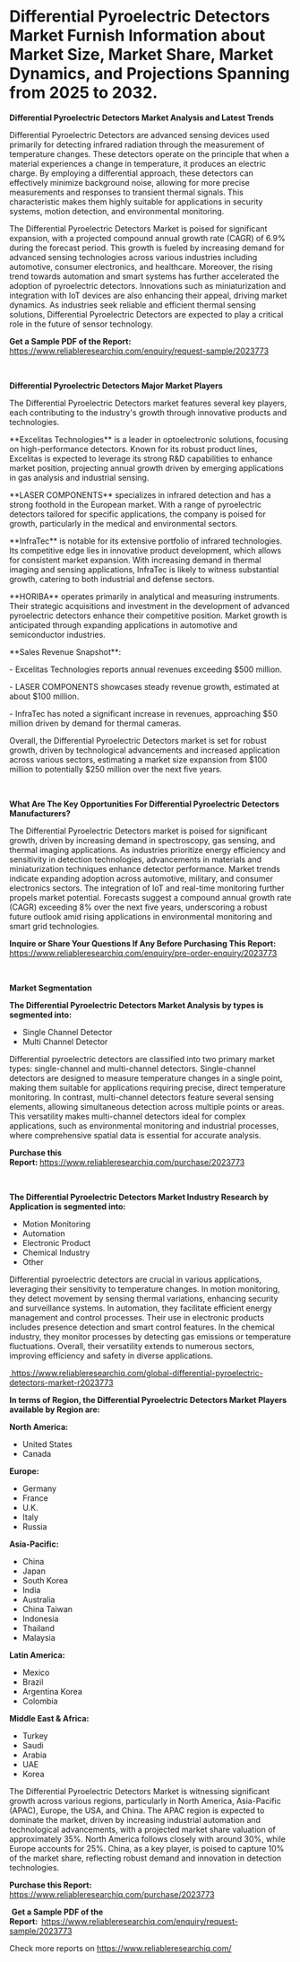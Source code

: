 <p><h1>Differential Pyroelectric Detectors Market Furnish Information about Market Size, Market Share, Market Dynamics, and Projections Spanning from 2025 to 2032.</h1></p><p><strong>Differential Pyroelectric Detectors Market Analysis and Latest Trends</strong></p>
<p><p>Differential Pyroelectric Detectors are advanced sensing devices used primarily for detecting infrared radiation through the measurement of temperature changes. These detectors operate on the principle that when a material experiences a change in temperature, it produces an electric charge. By employing a differential approach, these detectors can effectively minimize background noise, allowing for more precise measurements and responses to transient thermal signals. This characteristic makes them highly suitable for applications in security systems, motion detection, and environmental monitoring.</p><p>The Differential Pyroelectric Detectors Market is poised for significant expansion, with a projected compound annual growth rate (CAGR) of 6.9% during the forecast period. This growth is fueled by increasing demand for advanced sensing technologies across various industries including automotive, consumer electronics, and healthcare. Moreover, the rising trend towards automation and smart systems has further accelerated the adoption of pyroelectric detectors. Innovations such as miniaturization and integration with IoT devices are also enhancing their appeal, driving market dynamics. As industries seek reliable and efficient thermal sensing solutions, Differential Pyroelectric Detectors are expected to play a critical role in the future of sensor technology.</p></p>
<p><strong>Get a Sample PDF of the Report:&nbsp;</strong> <a href="https://www.reliableresearchiq.com/enquiry/request-sample/2023773?utm_campaign=3103&utm_medium=2&utm_source=Github&utm_content=ia&utm_term=29032025&utm_id=differential-pyroelectric-detectors">https://www.reliableresearchiq.com/enquiry/request-sample/2023773</a></p>
<p>&nbsp;</p>
<p><strong>Differential Pyroelectric Detectors Major Market Players</strong></p>
<p><p>The Differential Pyroelectric Detectors market features several key players, each contributing to the industry's growth through innovative products and technologies. </p><p>**Excelitas Technologies** is a leader in optoelectronic solutions, focusing on high-performance detectors. Known for its robust product lines, Excelitas is expected to leverage its strong R&D capabilities to enhance market position, projecting annual growth driven by emerging applications in gas analysis and industrial sensing.</p><p>**LASER COMPONENTS** specializes in infrared detection and has a strong foothold in the European market. With a range of pyroelectric detectors tailored for specific applications, the company is poised for growth, particularly in the medical and environmental sectors.</p><p>**InfraTec** is notable for its extensive portfolio of infrared technologies. Its competitive edge lies in innovative product development, which allows for consistent market expansion. With increasing demand in thermal imaging and sensing applications, InfraTec is likely to witness substantial growth, catering to both industrial and defense sectors.</p><p>**HORIBA** operates primarily in analytical and measuring instruments. Their strategic acquisitions and investment in the development of advanced pyroelectric detectors enhance their competitive position. Market growth is anticipated through expanding applications in automotive and semiconductor industries.</p><p>**Sales Revenue Snapshot**: </p><p>- Excelitas Technologies reports annual revenues exceeding $500 million.</p><p>- LASER COMPONENTS showcases steady revenue growth, estimated at about $100 million.</p><p>- InfraTec has noted a significant increase in revenues, approaching $50 million driven by demand for thermal cameras.</p><p>Overall, the Differential Pyroelectric Detectors market is set for robust growth, driven by technological advancements and increased application across various sectors, estimating a market size expansion from $100 million to potentially $250 million over the next five years.</p></p>
<p>&nbsp;</p>
<p><strong>What Are The Key Opportunities For Differential Pyroelectric Detectors Manufacturers?</strong></p>
<p><p>The Differential Pyroelectric Detectors market is poised for significant growth, driven by increasing demand in spectroscopy, gas sensing, and thermal imaging applications. As industries prioritize energy efficiency and sensitivity in detection technologies, advancements in materials and miniaturization techniques enhance detector performance. Market trends indicate expanding adoption across automotive, military, and consumer electronics sectors. The integration of IoT and real-time monitoring further propels market potential. Forecasts suggest a compound annual growth rate (CAGR) exceeding 8% over the next five years, underscoring a robust future outlook amid rising applications in environmental monitoring and smart grid technologies.</p></p>
<p><strong>Inquire or Share Your Questions If Any Before Purchasing This Report:</strong> <a href="https://www.reliableresearchiq.com/enquiry/pre-order-enquiry/2023773?utm_campaign=3103&utm_medium=2&utm_source=Github&utm_content=ia&utm_term=29032025&utm_id=differential-pyroelectric-detectors">https://www.reliableresearchiq.com/enquiry/pre-order-enquiry/2023773</a></p>
<p>&nbsp;</p>
<p><strong>Market Segmentation</strong></p>
<p><strong>The Differential Pyroelectric Detectors Market Analysis by types is segmented into:</strong></p>
<p><ul><li>Single Channel Detector</li><li>Multi Channel Detector</li></ul></p>
<p><p>Differential pyroelectric detectors are classified into two primary market types: single-channel and multi-channel detectors. Single-channel detectors are designed to measure temperature changes in a single point, making them suitable for applications requiring precise, direct temperature monitoring. In contrast, multi-channel detectors feature several sensing elements, allowing simultaneous detection across multiple points or areas. This versatility makes multi-channel detectors ideal for complex applications, such as environmental monitoring and industrial processes, where comprehensive spatial data is essential for accurate analysis.</p></p>
<p><strong>Purchase this Report:&nbsp;</strong><a href="https://www.reliableresearchiq.com/purchase/2023773?utm_campaign=3103&utm_medium=2&utm_source=Github&utm_content=ia&utm_term=29032025&utm_id=differential-pyroelectric-detectors">https://www.reliableresearchiq.com/purchase/2023773</a></p>
<p>&nbsp;</p>
<p><strong>The Differential Pyroelectric Detectors Market Industry Research by Application is segmented into:</strong></p>
<p><ul><li>Motion Monitoring</li><li>Automation</li><li>Electronic Product</li><li>Chemical Industry</li><li>Other</li></ul></p>
<p><p>Differential pyroelectric detectors are crucial in various applications, leveraging their sensitivity to temperature changes. In motion monitoring, they detect movement by sensing thermal variations, enhancing security and surveillance systems. In automation, they facilitate efficient energy management and control processes. Their use in electronic products includes presence detection and smart control features. In the chemical industry, they monitor processes by detecting gas emissions or temperature fluctuations. Overall, their versatility extends to numerous sectors, improving efficiency and safety in diverse applications.</p></p>
<p><a href="https://www.reliableresearchiq.com/global-differential-pyroelectric-detectors-market-r2023773?utm_campaign=3103&utm_medium=2&utm_source=Github&utm_content=ia&utm_term=29032025&utm_id=differential-pyroelectric-detectors">&nbsp;https://www.reliableresearchiq.com/global-differential-pyroelectric-detectors-market-r2023773</a></p>
<p><strong>In terms of Region, the Differential Pyroelectric Detectors Market Players available by Region are:</strong></p>
<p>
    <p> <strong> North America: </strong>
        <ul>
            <li>United States</li>
            <li>Canada</li>
        </ul>
        </p> 
    <p> <strong> Europe: </strong>
        <ul>
            <li>Germany</li>
            <li>France</li>
            <li>U.K.</li>
            <li>Italy</li>
            <li>Russia</li>
        </ul>
        </p> 
    <p> <strong> Asia-Pacific: </strong>
        <ul>
            <li>China</li>
            <li>Japan</li>
            <li>South Korea</li>
            <li>India</li>
            <li>Australia</li>
            <li>China Taiwan</li>
            <li>Indonesia</li>
            <li>Thailand</li>
            <li>Malaysia</li>
        </ul>
        </p> 
    <p> <strong> Latin America: </strong>
        <ul>
            <li>Mexico</li>
            <li>Brazil</li>
            <li>Argentina Korea</li>
            <li>Colombia</li>
        </ul>
        </p> 
    <p> <strong> Middle East & Africa: </strong>
        <ul>
            <li>Turkey</li>
            <li>Saudi</li>
            <li>Arabia</li>
            <li>UAE</li>
            <li>Korea</li>
        </ul>
    </p>
    </p>
<p><p>The Differential Pyroelectric Detectors Market is witnessing significant growth across various regions, particularly in North America, Asia-Pacific (APAC), Europe, the USA, and China. The APAC region is expected to dominate the market, driven by increasing industrial automation and technological advancements, with a projected market share valuation of approximately 35%. North America follows closely with around 30%, while Europe accounts for 25%. China, as a key player, is poised to capture 10% of the market share, reflecting robust demand and innovation in detection technologies.</p></p>
<p><strong>Purchase this Report: </strong><a href="https://www.reliableresearchiq.com/purchase/2023773?utm_campaign=3103&utm_medium=2&utm_source=Github&utm_content=ia&utm_term=29032025&utm_id=differential-pyroelectric-detectors">https://www.reliableresearchiq.com/purchase/2023773</a></p>
<p>&nbsp;<strong>Get a Sample PDF of the Report:&nbsp;&nbsp;</strong><a href="https://www.reliableresearchiq.com/enquiry/request-sample/2023773?utm_campaign=3103&utm_medium=2&utm_source=Github&utm_content=ia&utm_term=29032025&utm_id=differential-pyroelectric-detectors">https://www.reliableresearchiq.com/enquiry/request-sample/2023773</a></p>
<p><strong></strong></p>
<p>Check more reports on <a href="https://www.reliableresearchiq.com/?utm_campaign=3103&utm_medium=2&utm_source=Github&utm_content=ia&utm_term=29032025&utm_id=differential-pyroelectric-detectors">https://www.reliableresearchiq.com/</a></p>